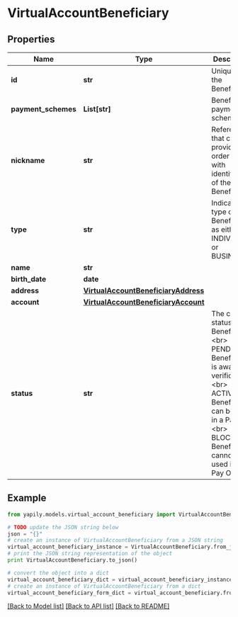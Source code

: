 # VirtualAccountBeneficiary



## Properties
Name | Type | Description | Notes
------------ | ------------- | ------------- | -------------
**id** | **str** | Unique id of the Beneficiary | [optional] 
**payment_schemes** | **List[str]** | Beneficiary payment schemes | [optional] 
**nickname** | **str** | Reference that can be provided in order to help with identification of the Beneficiary | [optional] 
**type** | **str** | Indicates the type of Beneficiary as either a INDIVIDUAL or BUSINESS | [optional] 
**name** | **str** |  | [optional] 
**birth_date** | **date** |  | [optional] 
**address** | [**VirtualAccountBeneficiaryAddress**](VirtualAccountBeneficiaryAddress.md) |  | [optional] 
**account** | [**VirtualAccountBeneficiaryAccount**](VirtualAccountBeneficiaryAccount.md) |  | [optional] 
**status** | **str** | The current status of the Beneficiary &lt;br&gt; PENDING - Beneficiary is awaiting verification &lt;br&gt; ACTIVE - Beneficiary can be used in a Pay Out &lt;br&gt; BLOCKED - Beneficiary cannot be used in a Pay Out | [optional] 

## Example

```python
from yapily.models.virtual_account_beneficiary import VirtualAccountBeneficiary

# TODO update the JSON string below
json = "{}"
# create an instance of VirtualAccountBeneficiary from a JSON string
virtual_account_beneficiary_instance = VirtualAccountBeneficiary.from_json(json)
# print the JSON string representation of the object
print VirtualAccountBeneficiary.to_json()

# convert the object into a dict
virtual_account_beneficiary_dict = virtual_account_beneficiary_instance.to_dict()
# create an instance of VirtualAccountBeneficiary from a dict
virtual_account_beneficiary_form_dict = virtual_account_beneficiary.from_dict(virtual_account_beneficiary_dict)
```
[[Back to Model list]](../README.md#documentation-for-models) [[Back to API list]](../README.md#documentation-for-api-endpoints) [[Back to README]](../README.md)


